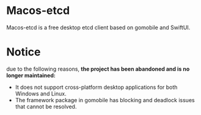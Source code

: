 # Macos-etcd

Macos-etcd is a free desktop etcd client based on gomobile and SwiftUI.


# Notice

due to the following reasons, **the project has been abandoned and is no longer maintained:**

- It does not support cross-platform desktop applications for both Windows and Linux.
- The framework package in gomobile has blocking and deadlock issues that cannot be resolved.


